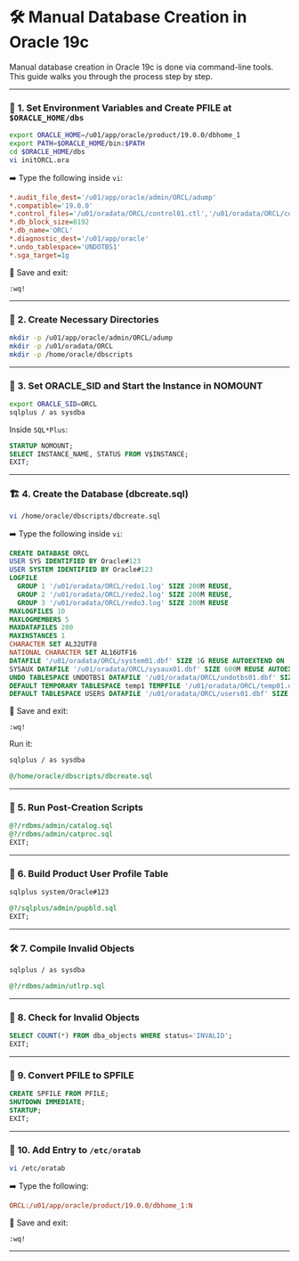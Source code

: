 # 🛠️ **Manual Database Creation in Oracle 19c**

Manual database creation in Oracle 19c is done via command-line tools. This guide walks you through the process step by step.

---

### 🔧 **1. Set Environment Variables and Create PFILE at `$ORACLE_HOME/dbs`**

```bash
export ORACLE_HOME=/u01/app/oracle/product/19.0.0/dbhome_1
export PATH=$ORACLE_HOME/bin:$PATH
cd $ORACLE_HOME/dbs
vi initORCL.ora
```

➡️ Type the following inside `vi`:

```ini
*.audit_file_dest='/u01/app/oracle/admin/ORCL/adump'
*.compatible='19.0.0'
*.control_files='/u01/oradata/ORCL/control01.ctl','/u01/oradata/ORCL/control02.ctl'
*.db_block_size=8192
*.db_name='ORCL'
*.diagnostic_dest='/u01/app/oracle'
*.undo_tablespace='UNDOTBS1'
*.sga_target=1g
```

📝 Save and exit:

```
:wq!
```

---

### 📁 **2. Create Necessary Directories**

```bash
mkdir -p /u01/app/oracle/admin/ORCL/adump
mkdir -p /u01/oradata/ORCL
mkdir -p /home/oracle/dbscripts
```

---

### 🏁 **3. Set ORACLE\_SID and Start the Instance in NOMOUNT**

```bash
export ORACLE_SID=ORCL
sqlplus / as sysdba
```

Inside `SQL*Plus`:

```sql
STARTUP NOMOUNT;
SELECT INSTANCE_NAME, STATUS FROM V$INSTANCE;
EXIT;
```

---

### 🏗️ **4. Create the Database (dbcreate.sql)**

```bash
vi /home/oracle/dbscripts/dbcreate.sql
```

➡️ Type the following inside `vi`:

```sql
CREATE DATABASE ORCL
USER SYS IDENTIFIED BY Oracle#123
USER SYSTEM IDENTIFIED BY Oracle#123
LOGFILE
  GROUP 1 '/u01/oradata/ORCL/redo1.log' SIZE 200M REUSE,
  GROUP 2 '/u01/oradata/ORCL/redo2.log' SIZE 200M REUSE,
  GROUP 3 '/u01/oradata/ORCL/redo3.log' SIZE 200M REUSE
MAXLOGFILES 10
MAXLOGMEMBERS 5
MAXDATAFILES 200
MAXINSTANCES 1
CHARACTER SET AL32UTF8
NATIONAL CHARACTER SET AL16UTF16
DATAFILE '/u01/oradata/ORCL/system01.dbf' SIZE 1G REUSE AUTOEXTEND ON
SYSAUX DATAFILE '/u01/oradata/ORCL/sysaux01.dbf' SIZE 600M REUSE AUTOEXTEND ON
UNDO TABLESPACE UNDOTBS1 DATAFILE '/u01/oradata/ORCL/undotbs01.dbf' SIZE 200M REUSE AUTOEXTEND ON
DEFAULT TEMPORARY TABLESPACE temp1 TEMPFILE '/u01/oradata/ORCL/temp01.dbf' SIZE 100M REUSE AUTOEXTEND ON
DEFAULT TABLESPACE USERS DATAFILE '/u01/oradata/ORCL/users01.dbf' SIZE 200M REUSE AUTOEXTEND ON;
```

📝 Save and exit:

```
:wq!
```

Run it:

```bash
sqlplus / as sysdba
```

```sql
@/home/oracle/dbscripts/dbcreate.sql
```

---

### 🧱 **5. Run Post-Creation Scripts**

```sql
@?/rdbms/admin/catalog.sql
@?/rdbms/admin/catproc.sql
EXIT;
```

---

### 🧩 **6. Build Product User Profile Table**

```bash
sqlplus system/Oracle#123
```

```sql
@?/sqlplus/admin/pupbld.sql
EXIT;
```

---

### 🛠️ **7. Compile Invalid Objects**

```bash
sqlplus / as sysdba
```

```sql
@?/rdbms/admin/utlrp.sql
```

---

### 🔎 **8. Check for Invalid Objects**

```sql
SELECT COUNT(*) FROM dba_objects WHERE status='INVALID';
EXIT;
```
---
### 🔄 **9. Convert PFILE to SPFILE**


```sql
CREATE SPFILE FROM PFILE;
SHUTDOWN IMMEDIATE;
STARTUP;
EXIT;
```
---

### 📝 **10. Add Entry to `/etc/oratab`**

```bash
vi /etc/oratab
```

➡️ Type the following:

```ini
ORCL:/u01/app/oracle/product/19.0.0/dbhome_1:N
```

📝 Save and exit:

```
:wq!
```
---

